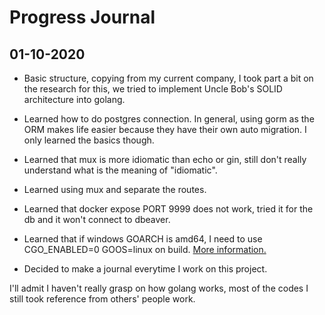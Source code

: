 # Progress Journal

## 01-10-2020

- Basic structure, copying from my current company, I took part a bit on the research for this, we tried to implement Uncle Bob's SOLID architecture into golang.

- Learned how to do postgres connection. In general, using gorm as the ORM makes life easier because they have their own auto migration. I only learned the basics though.

- Learned that mux is more idiomatic than echo or gin, still don't really understand what is the meaning of "idiomatic".

- Learned using mux and separate the routes.

- Learned that docker expose PORT 9999 does not work, tried it for the db and it won't connect to dbeaver.

- Learned that if windows GOARCH is amd64, I need to use CGO_ENABLED=0 GOOS=linux on build. [More information.](https://stackoverflow.com/questions/20829155/how-to-cross-compile-from-windows-to-linux)

- Decided to make a journal everytime I work on this project.

I'll admit I haven't really grasp on how golang works, most of the codes I still took reference from others' people work.